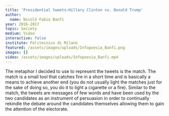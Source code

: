 ```yaml
---
title: 'Presidential tweets:Hillary Clinton vs. Donald Trump'
author:
  name: Nicolò Fabio Banfi
year: 2016-2017
topic: Society
medium: Video
interactive: false
institute: Politecnico di Milano
featured: /assets/images/uploads/Infopoesia_Banfi.png
images: []
video: /assets/images/uploads/Infopoesia_Banfi.mp4
---
```

The metaphor I decided to use to represent the tweets is the match. The match is a small tool that catches fire in a short time and is basically a means to achieve another end (you do not usually light the matches just for the sake of doing so, you do it to light a cigarette or a fire). Similar to the match, the tweets are messages of few words and have been used by the two candidates as an instrument of persuasion in order to continually rekindle the debate around the candidates themselves allowing them to gain the attention of the electorate.
